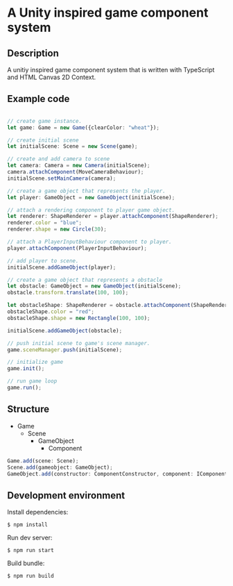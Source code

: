 # A Unity inspired game component system  

## Description
A unitiy inspired game component system that is written with TypeScript and HTML Canvas 2D Context.

## Example code
```TypeScript

// create game instance. 
let game: Game = new Game({clearColor: "wheat"});

// create initial scene 
let initialScene: Scene = new Scene(game);

// create and add camera to scene
let camera: Camera = new Camera(initialScene);
camera.attachComponent(MoveCameraBehaviour);
initialScene.setMainCamera(camera);

// create a game object that represents the player.
let player: GameObject = new GameObject(initialScene);

// attach a rendering component to player game object.
let renderer: ShapeRenderer = player.attachComponent(ShapeRenderer);
renderer.color = "blue";
renderer.shape = new Circle(30);

// attach a PlayerInputBehaviour component to player.
player.attachComponent(PlayerInputBehaviour);

// add player to scene. 
initialScene.addGameObject(player);

// create a game object that represents a obstacle 
let obstacle: GameObject = new GameObject(initialScene);
obstacle.transform.translate(100, 100);

let obstacleShape: ShapeRenderer = obstacle.attachComponent(ShapeRenderer);
obstacleShape.color = "red";
obstacleShape.shape = new Rectangle(100, 100);

initialScene.addGameObject(obstacle);

// push initial scene to game's scene manager. 
game.sceneManager.push(initialScene);

// initialize game
game.init();

// run game loop
game.run();
```

## Structure
- Game
    - Scene
        - GameObject
            - Component

```TypeScript
Game.add(scene: Scene);
Scene.add(gameobject: GameObject);
GameObject.add(constructor: ComponentConstructor, component: IComponent);
```

## Development environment

Install dependencies: 
```
$ npm install
```

Run dev server: 

```
$ npm run start
```

Build bundle:
```
$ npm run build
```

